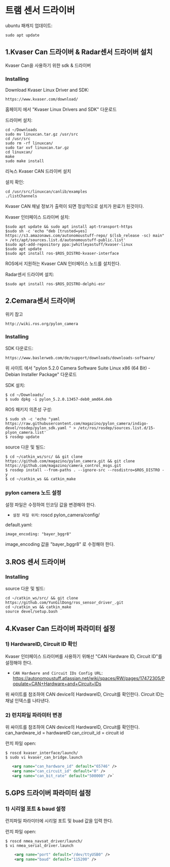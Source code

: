 트램 센서 드라이버
===================================

ubuntu 패캐지 업데이트:

    sudo apt update  

1.Kvaser Can 드라이버 & Radar센서 드라이버 설치
-----------------------------------
Kvaser Can을 사용하기 위한 sdk & 드라이버

### Installing ###

Download Kvaser Linux Driver and SDK:

    https://www.kvaser.com/download/

홈페이지 에서 "Kvaser Linux Drivers and SDK" 다운로드

드라이버 설치:

    cd ~/Downloads
    sudo mv linuxcan.tar.gz /usr/src
    cd /usr/src
    sudo rm -rf linuxcan/
    sudo tar xvf linuxcan.tar.gz
    cd linuxcan/
    make
    sudo make install

리눅스 Kvaser CAN 드라이버 설치

설치 확인:

    cd /usr/src/linuxcan/canlib/examples
    ./listChannels    

Kvaser CAN 채널 정보가 출력이 되면 정상적으로 설치가 완료가 된것이다.


Kvaser 인터페이스 드라이버 설치:    

    $sudo apt update && sudo apt install apt-transport-https
    $sudo sh -c 'echo "deb [trusted=yes] https://s3.amazonaws.com/autonomoustuff-repo/ $(lsb_release -sc) main" > /etc/apt/sources.list.d/autonomoustuff-public.list'
    $sudo apt-add-repository ppa:jwhitleyastuff/kvaser-linux
    $sudo apt update
    $sudo apt install ros-$ROS_DISTRO-kvaser-interface

ROS에서 지원하는 Kvaser CAN 인터페이스 노드를 설치힌다.

Radar센서 드라이버 설치:

    $sudo apt install ros-$ROS_DISTRO-delphi-esr
    
2.Cemara센서 드라이버
-----------------------------------
위키 참고

    http://wiki.ros.org/pylon_camera

### Installing ###

SDK 다운로드:

    https://www.baslerweb.com/de/support/downloads/downloads-software/    

위 사이트 에서 "pylon 5.2.0 Camera Software Suite Linux x86 (64 Bit) - Debian Installer Package" 다운로드

SDK 설치:

    $ cd ~/Downloads/
    $ sudo dpkg -i pylon_5.2.0.13457-deb0_amd64.deb

ROS 패키지 의존성 구성:

    $ sudo sh -c 'echo "yaml https://raw.githubusercontent.com/magazino/pylon_camera/indigo-devel/rosdep/pylon_sdk.yaml " > /etc/ros/rosdep/sources.list.d/15-plyon_camera.list'
    $ rosdep update


source 다운 및 빌드:    

    $ cd ~/catkin_ws/src/ && git clone https://github.com/magazino/pylon_camera.git && git clone https://github.com/magazino/camera_control_msgs.git
    $ rosdep install --from-paths . --ignore-src --rosdistro=$ROS_DISTRO -y
    $ cd ~/catkin_ws && catkin_make

### pylon camera 노드 설정 ###
설정 파일은 수정하여 인코딩 값을 변경해야 한다.

 * `설정 파일 위치`: roscd pylon_camera/config/

default.yaml:

    image_encoding: "bayer_bggr8"

image_encoding 값을 "bayer_bggr8" 로 수정해야 한다.

3.ROS 센서 드라이버
-----------------------------------

### Installing ###

source 다운 및 빌드:    

    cd ~/catkin_ws/src/ && git clone https://github.com/YunGilDong/ros_sensor_driver_.git    
    cd ~/catkin_ws && catkin_make
    source devel/setup.bash

4.Kvaser Can 드라이버 파라미터 설정
-----------------------------------

###  1) HardwareID, Circuit ID 확인 ###
Kvaser 인터페이스 드라이버를 사용하기 위해선 "CAN Hardware ID, Circuit ID"를 설정해야 한다.

 * `CAN Hardware and Circuit IDs Config URL`: https://autonomoustuff.atlassian.net/wiki/spaces/RW/pages/17472305/Populate+CAN+Hardware+and+Circuit+IDs

 위 싸이트를 참조하여 CAN device의 HardwareID, Circuit를 확인한다. Circuit ID는 채널 인덱스를 나타낸다.

 ###  2) 런치파일 파라미터 변경 ###
 위 싸이트를 참조하여 CAN device의 HardwareID, Circuit를 확인한다.
 can_hardware_id = hardwareID
 can_circuit_id = circuit id

런치 파일 open:

    $ roscd kvaser_interface/launch/
    $ sudo vi kvaser_can_bridge.launch

 ```xml
    <arg name="can_hardware_id" default="65746" />
    <arg name="can_circuit_id" default="0" />
    <arg name="can_bit_rate" default="500000" />`
```

5.GPS 드라이버 파라미터 설정
-----------------------------------

 ###  1) 시리얼 포트 & baud 설정 ###
 런치파일 파라미터에 시리얼 포트 및 buad 값을 입력 한다.

런치 파일 open:

    $ roscd nmea_navsat_driver/launch/
    $ vi nmea_serial_driver.launch

```xml
    <arg name="port" default="/dev/ttyUSB0" />
    <arg name="baud" default="115200" />
```